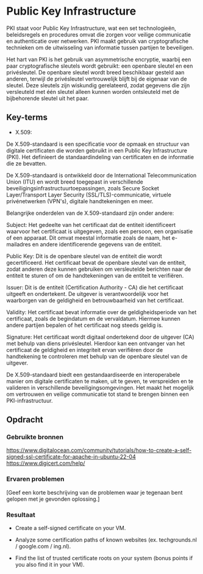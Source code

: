 # Public Key Infrastructure
PKI staat voor Public Key Infrastructure, wat een set technologieën, beleidsregels en procedures omvat die zorgen voor veilige communicatie en authenticatie over netwerken. PKI maakt gebruik van cryptografische technieken om de uitwisseling van informatie tussen partijen te beveiligen.

Het hart van PKI is het gebruik van asymmetrische encryptie, waarbij een paar cryptografische sleutels wordt gebruikt: een openbare sleutel en een privésleutel. De openbare sleutel wordt breed beschikbaar gesteld aan anderen, terwijl de privésleutel vertrouwelijk blijft bij de eigenaar van de sleutel. Deze sleutels zijn wiskundig gerelateerd, zodat gegevens die zijn versleuteld met één sleutel alleen kunnen worden ontsleuteld met de bijbehorende sleutel uit het paar.

## Key-terms
- X.509:  

De X.509-standaard is een specificatie voor de opmaak en structuur van digitale certificaten die worden gebruikt in een Public Key Infrastructure (PKI). Het definieert de standaardindeling van certificaten en de informatie die ze bevatten.

De X.509-standaard is ontwikkeld door de International Telecommunication Union (ITU) en wordt breed toegepast in verschillende beveiligingsinfrastructuurtoepassingen, zoals Secure Socket Layer/Transport Layer Security (SSL/TLS)-communicatie, virtuele privénetwerken (VPN's), digitale handtekeningen en meer.

Belangrijke onderdelen van de X.509-standaard zijn onder andere:

Subject: Het gedeelte van het certificaat dat de entiteit identificeert waarvoor het certificaat is uitgegeven, zoals een persoon, een organisatie of een apparaat. Dit omvat meestal informatie zoals de naam, het e-mailadres en andere identificerende gegevens van de entiteit.

Public Key: Dit is de openbare sleutel van de entiteit die wordt gecertificeerd. Het certificaat bevat de openbare sleutel van de entiteit, zodat anderen deze kunnen gebruiken om versleutelde berichten naar de entiteit te sturen of om de handtekeningen van de entiteit te verifiëren.

Issuer: Dit is de entiteit (Certification Authority - CA) die het certificaat uitgeeft en ondertekent. De uitgever is verantwoordelijk voor het waarborgen van de geldigheid en betrouwbaarheid van het certificaat.

Validity: Het certificaat bevat informatie over de geldigheidsperiode van het certificaat, zoals de begindatum en de vervaldatum. Hiermee kunnen andere partijen bepalen of het certificaat nog steeds geldig is.

Signature: Het certificaat wordt digitaal ondertekend door de uitgever (CA) met behulp van diens privésleutel. Hierdoor kan een ontvanger van het certificaat de geldigheid en integriteit ervan verifiëren door de handtekening te controleren met behulp van de openbare sleutel van de uitgever.

De X.509-standaard biedt een gestandaardiseerde en interoperabele manier om digitale certificaten te maken, uit te geven, te verspreiden en te valideren in verschillende beveiligingsomgevingen. Het maakt het mogelijk om vertrouwen en veilige communicatie tot stand te brengen binnen een PKI-infrastructuur.

## Opdracht
### Gebruikte bronnen
https://www.digitalocean.com/community/tutorials/how-to-create-a-self-signed-ssl-certificate-for-apache-in-ubuntu-22-04  
https://www.digicert.com/help/

### Ervaren problemen
[Geef een korte beschrijving van de problemen waar je tegenaan bent gelopen met je gevonden oplossing.]

### Resultaat
- Create a self-signed certificate on your VM.  

- Analyze some certification paths of known websites (ex. techgrounds.nl / google.com / ing.nl).  



- Find the list of trusted certificate roots on your system (bonus points if you also find it in your VM).

